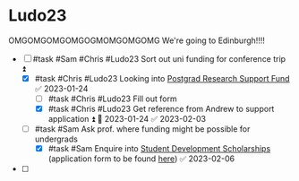 # Ludo23
OMGOMGOMGOMGOGMOMGOMGOMG We're going to Edinburgh!!!!

- [ ] #task #Sam #Chris #Ludo23 Sort out uni funding for conference trip ⏫ 
	- [x] #task #Chris #Ludo23 Looking into [Postgrad Research Support Fund](https://www.birmingham.ac.uk/schools/calgs/scholarships/pgr-support-fund.aspx) ✅ 2023-01-24
		- [ ] #task #Chris #Ludo23 Fill out form 
		- [x] #task #Chris #Ludo23 Get reference from Andrew to support application ⏫ 📅 2023-01-24 ✅ 2023-02-03
	- [ ] #task #Sam Ask prof. where funding might be possible for undergrads 
		- [x] #task #Sam Enquire into [Student Development Scholarships](https://www.birmingham.ac.uk/funding/undergraduate/student-development-scholarship.aspx?_ga=2.171116064.1827460278.1674224014-1030537893.1672524877) (application form to be found [here](https://uobasops.formstack.com/forms/sds)) ✅ 2023-02-06
- [ ] 